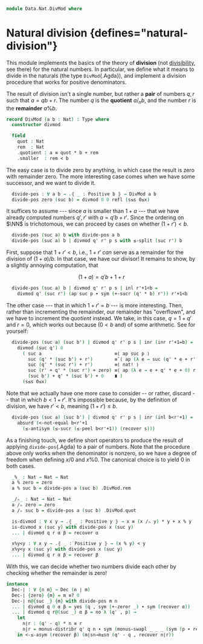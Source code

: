 <!--
```agda
open import 1Lab.Prelude

open import Data.Nat.Properties
open import Data.Nat.Divisible
open import Data.Nat.Solver
open import Data.Nat.Order
open import Data.Dec.Base
open import Data.Nat.Base
open import Data.Sum.Base
```
-->

```agda
module Data.Nat.DivMod where
```

# Natural division {defines="natural-division"}

This module implements the basics of the theory of **division** (not
[divisibility], see there) for the natural numbers. In particular, we
define what it means to divide in the naturals (the type
`DivMod`{.Agda}), and implement a division procedure that works for
positive denominators.

[divisibility]: Data.Nat.Divisible.html

The result of division isn't a single number, but rather a **pair** of
numbers $q, r$ such that $a = qb + r$. The number $q$ is the
**quotient** $a /_n b$, and the number $r$ is the **remainder**
$a \% b$.

```agda
record DivMod (a b : Nat) : Type where
  constructor divmod

  field
    quot : Nat
    rem  : Nat
    .quotient : a ≡ quot * b + rem
    .smaller  : rem < b
```

The easy case is to divide zero by anything, in which case the result is
zero with remainder zero. The more interesting case comes when we have
some successor, and we want to divide it.

<!--
```agda
module _ where private
-- This is a nice explanation of the division algorithm but it ends up
-- being extremely slow when compared to the builtins. So we define the
-- nice prosaic version first, then define the fast version hidden..
```
-->

```agda
  divide-pos : ∀ a b → .⦃ _ : Positive b ⦄ → DivMod a b
  divide-pos zero (suc b) = divmod 0 0 refl (s≤s 0≤x)
```

It suffices to assume --- since $a$ is smaller than $1+a$ --- that we
have already computed numbers $q', r'$ with $a = q'b + r'$. Since the
ordering on $\NN$ is trichotomous, we can proceed by cases on whether
$(1 + r') < b$.

```agda
  divide-pos (suc a) b with divide-pos a b
  divide-pos (suc a) b | divmod q' r' p s with ≤-split (suc r') b
```

First, suppose that $1 + r' < b$, i.e., $1 + r'$ _can_ serve as a
remainder for the division of $(1 + a) / b$. In that case, we have our
divisor! It remains to show, by a slightly annoying computation, that

$$
(1 + a) = q'b + 1 + r
$$

```agda
  divide-pos (suc a) b | divmod q' r' p s | inl r'+1<b =
    divmod q' (suc r') (ap suc p ∙ sym (+-sucr (q' * b) r')) r'+1<b
```

The other case --- that in which $1 + r' = b$ --- is more interesting.
Then, rather than incrementing the remainder, our remainder has
"overflown", and we have to increment the _quotient_ instead. We take,
in this case, $q = 1 + q'$ and $r = 0$, which works out because ($0 < b$
and) of some arithmetic. See for yourself:

```agda
  divide-pos (suc a) (suc b') | divmod q' r' p s | inr (inr r'+1=b) =
    divmod (suc q') 0
      ( suc a                           ≡⟨ ap suc p ⟩
        suc (q' * (suc b') + r')        ≡˘⟨ ap (λ e → suc (q' * e + r')) r'+1=b ⟩
        suc (q' * (suc r') + r')        ≡⟨ nat! ⟩
        suc (r' + q' * (suc r') + zero) ≡⟨ ap (λ e → e + q' * e + 0) r'+1=b ⟩
        (suc b') + q' * (suc b') + 0    ∎ )
      (s≤s 0≤x)
```

Note that we actually have one more case to consider -- or rather,
discard -- that in which $b < 1 + r'$. It's impossible because, by the
definition of division, we have $r' < b$, meaning $(1 + r') \le b$.

```agda
  divide-pos (suc a) (suc b') | divmod q' r' p s | inr (inl b<r'+1) =
    absurd (<-not-equal b<r'+1
      (≤-antisym (≤-sucr (≤-peel b<r'+1)) (recover s)))
```

As a finishing touch, we define short operators to produce the result of
applying `divide-pos`{.Agda} to a pair of numbers. Note that the
procedure above only works when the denominator is nonzero, so we have a
degree of freedom when defining $x/0$ and $x \% 0$. The canonical choice
is to yield $0$ in both cases.

```agda
  _%_ : Nat → Nat → Nat
  a % zero = zero
  a % suc b = divide-pos a (suc b) .DivMod.rem

  _/ₙ_ : Nat → Nat → Nat
  a /ₙ zero = zero
  a /ₙ suc b = divide-pos a (suc b) .DivMod.quot

  is-divmod : ∀ x y → .⦃ _ : Positive y ⦄ → x ≡ (x /ₙ y) * y + x % y
  is-divmod x (suc y) with divide-pos x (suc y)
  ... | divmod q r α β = recover α

  x%y<y : ∀ x y → .⦃ _ : Positive y ⦄ → (x % y) < y
  x%y<y x (suc y) with divide-pos x (suc y)
  ... | divmod q r α β = recover β
```

With this, we can decide whether two numbers divide each other by
checking whether the remainder is zero!

<!--
```agda
mod-helper : (k m n j : Nat) → Nat
mod-helper k m  zero    j      = k
mod-helper k m (suc n)  zero   = mod-helper 0       m n m
mod-helper k m (suc n) (suc j) = mod-helper (suc k) m n j

div-helper : (k m n j : Nat) → Nat
div-helper k m  zero    j      = k
div-helper k m (suc n)  zero   = div-helper (suc k) m n m
div-helper k m (suc n) (suc j) = div-helper k       m n j

{-# BUILTIN NATDIVSUCAUX div-helper #-}
{-# BUILTIN NATMODSUCAUX mod-helper #-}

-- _ = {! mod-helper 0 0 4294967296 2  !}

_/ₙ_ : (d1 d2 : Nat) .⦃ _ : Positive d2 ⦄ → Nat
d1 /ₙ suc d2 = div-helper 0 d2 d1 d2

_%_ : (d1 d2 : Nat) .⦃ _ : Positive d2 ⦄ → Nat
d1 % suc d2 = mod-helper 0 d2 d1 d2

infixl 9 _/ₙ_ _%_

abstract
  private
    div-mod-lemma : ∀ am ad d n → am + ad * suc (am + n) + d ≡ mod-helper am (am + n) d n + div-helper ad (am + n) d n * suc (am + n)
    div-mod-lemma am ad zero n = +-zeror _
    div-mod-lemma am ad (suc d) zero rewrite Id≃path.from (+-zeror am) = +-sucr _ d ∙ div-mod-lemma zero (suc ad) d am
    div-mod-lemma am ad (suc d) (suc n) rewrite Id≃path.from (+-sucr am n) = +-sucr _ d ∙ div-mod-lemma (suc am) ad d n

    mod-le : ∀ a d n → mod-helper a (a + n) d n ≤ a + n
    mod-le a zero n = +-≤l a n
    mod-le a (suc d) zero = mod-le zero d (a + 0)
    mod-le a (suc d) (suc n) rewrite Id≃path.from (+-sucr a n) = mod-le (suc a) d n

  is-divmod : ∀ x y → .⦃ _ : Positive y ⦄ → x ≡ (x /ₙ y) * y + x % y
  is-divmod x (suc y) = div-mod-lemma 0 0 x y ∙ +-commutative (x % (suc y)) _

  x%y<y : ∀ x y → .⦃ _ : Positive y ⦄ → (x % y) < y
  x%y<y x (suc y) = s≤s (mod-le 0 x y)

from-fast-mod : ∀ d1 d2 .⦃ _ : Positive d2 ⦄ → d1 % d2 ≡ 0 → d2 ∣ d1
from-fast-mod d1 d2 p = fibre→∣ (d1 /ₙ d2 , sym (is-divmod d1 d2 ∙ ap (d1 /ₙ d2 * d2 +_) p ∙ +-zeror _))

divide-pos : ∀ a b → .⦃ _ : Positive b ⦄ → DivMod a b
divide-pos a b = divmod (a /ₙ b) (a % b) (is-divmod a b) (x%y<y a b)
```
-->

```agda
instance
  Dec-∣ : ∀ {n m} → Dec (n ∣ m)
  Dec-∣ {zero} {m} = m ≡? 0
  Dec-∣ n@{suc _} {m} with divide-pos m n
  ... | divmod q 0 α β = yes (q , sym (+-zeror _) ∙ sym (recover α))
  ... | divmod q r@(suc _) α β = no λ (q' , p) →
    let
      n∣r : (q' - q) * n ≡ r
      n∣r = monus-distribr q' q n ∙ sym (monus-swapl _ _ _ (sym (p ∙ recover α)))
    in <-≤-asym (recover β) (m∣sn→m≤sn (q' - q , recover n∣r))
```
